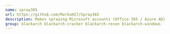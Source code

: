 ```yaml
---
name: spray365
url: https://github.com/MarkoH17/Spray365
description: Makes spraying Microsoft accounts (Office 365 / Azure AD) easy through its customizable two-step password spraying approach.
group: blackarch blackarch-cracker blackarch-recon blackarch-windows
---
```

